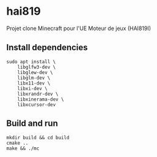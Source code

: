 # hai819
Projet clone Minecraft pour l'UE Moteur de jeux (HAI819I)

## Install dependencies
```
sudo apt install \
    libglfw3-dev \
    libglew-dev \
    libglm-dev \
    libx11-dev \
    libxi-dev \
    libxrandr-dev \
    libxinerama-dev \
    libxcursor-dev
```
## Build and run
```
mkdir build && cd build
cmake ..
make && ./mc
```
